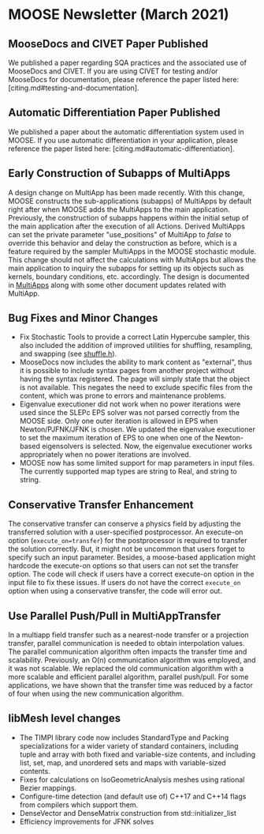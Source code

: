 # MOOSE Newsletter (March 2021)


## MooseDocs and CIVET Paper Published

We published a paper regarding SQA practices and the associated use of MooseDocs and CIVET.
If you are using CIVET for testing and/or MooseDocs for documentation, please reference the
paper listed here: [citing.md#testing-and-documentation].

## Automatic Differentiation Paper Published

We published a paper about the automatic differentiation system used in
MOOSE. If you use automatic differentiation in your application, please
reference the paper listed here: [citing.md#automatic-differentiation].

## Early Construction of Subapps of MultiApps

A design change on MultiApp has been made recently. With this change, MOOSE constructs
the sub-applications (subapps) of MultiApps by default right after when MOOSE adds the
MultiApps to the main application. Previously, the construction of subapps happens
within the initial setup of the main application after the execution of all Actions.
Derived MultiApps can set the private parameter "use_positions" of MultiApp to *false*
to override this behavior and delay the construction as before, which is a feature
required by the sampler MultiApps in the MOOSE stochastic module. This change should
not affect the calculations with MultiApps but allows the main application to inquiry
the subapps for setting up its objects such as kernels, boundary conditions, etc.
accordingly. The design is documented in [MultiApps](syntax/MultiApps/index.md) along
with some other document updates related with MultiApp.

## Bug Fixes and Minor Changes

- Fix Stochastic Tools to provide a correct Latin Hypercube sampler, this also included the addition
  of improved utilities for shuffling, resampling, and swapping (see [shuffle.h](https://github.com/idaholab/moose/blob/next/framework/include/utils/Shuffle.h)).
- MooseDocs now includes the ability to mark content as "external", thus it is possible to include
  syntax pages from another project without having the syntax registered. The page will simply state
  that the object is not available. This negates the need to exclude specific files from the content,
  which was prone to errors and maintenance problems.
- Eigenvalue executioner did not work when no power iterations were used since the SLEPc EPS solver
  was not parsed correctly from the MOOSE side.  Only one outer iteration is allowed in EPS when
  Newton/PJFNK/JFNK is chosen.  We updated the eigenvalue executioner to set the maximum iteration
  of EPS to one when one of the Newton-based eigensolvers is selected. Now, the eigenvalue
  executioner works appropriately when no power iterations are involved.
- MOOSE now has some limited support for map parameters in input files. The
  currently supported map types are string to Real, and string to string.

## Conservative Transfer Enhancement

The conservative transfer can conserve a physics field by adjusting the transferred solution
with a user-specified postprocessor.  An execute-on option (`execute_on=transfer`) for the
postprocessor is required to transfer the solution correctly. But, it might not be uncommon
that users forget to specify such an input parameter.  Besides, a moose-based application might
hardcode the execute-on options so that users can not set the transfer option. The code will check if
users have a correct execute-on option in the input file to fix these issues.
If users do not have the correct `execute_on` option when using a conservative transfer, the code will error out.

## Use Parallel Push/Pull in MultiAppTransfer

In a multiapp field transfer such as a nearest-node transfer or a projection transfer,
parallel communication is needed to obtain interpolation values.  The parallel
communication algorithm often impacts the transfer time and scalability. Previously,
an O(n) communication algorithm was employed, and it was not scalable.  We replaced the
old communication algorithm with a more scalable and efficient parallel algorithm, parallel
push/pull.  For some applications, we have shown that the transfer time was reduced by a
factor of four when using the new communication algorithm.

## libMesh level changes

- The TIMPI library code now includes StandardType and Packing
  specializations for a wider variety of standard containers,
  including tuple and array with both fixed and variable-size
  contents, and including list, set, map, and unordered sets and maps
  with variable-sized contents.
- Fixes for calculations on IsoGeometricAnalysis meshes using rational
  Bezier mappings.
- Configure-time detection (and default use of) C++17 and C++14
  flags from compilers which support them.
- DenseVector and DenseMatrix construction from std::initializer\_list
- Efficiency improvements for JFNK solves

